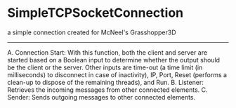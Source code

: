 # SimpleTCPSocketConnection
a simple connection created for McNeel's Grasshopper3D

---
A. Connection Start: With this function, both the client and server are started based on a Boolean input
to determine whether the output should be the client or the server. Other inputs are time-out (a time
limit (in milliseconds) to disconnect in case of inactivity), IP, Port, Reset (performs a clean-up to dispose
of the remaining threads), and Run.
B. Listener: Retrieves the incoming messages from other connected elements.
C. Sender: Sends outgoing messages to other connected elements.
